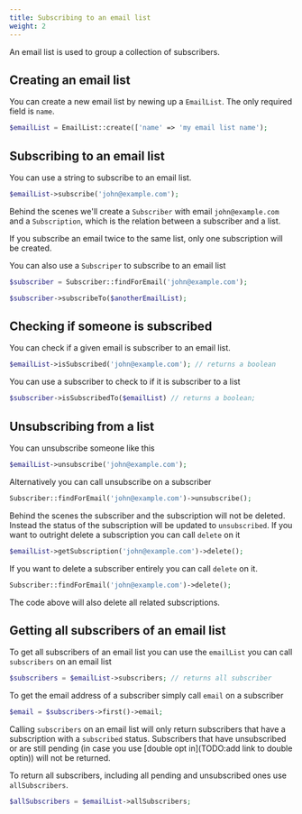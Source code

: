 ```yaml
---
title: Subscribing to an email list
weight: 2
---
```


An email list is used to group a collection of subscribers. 

## Creating an email list

You can create a new email list by newing up a `EmailList`. The only required field is `name`.

```php
$emailList = EmailList::create(['name' => 'my email list name');
```

## Subscribing to an email list

You can use a string to subscribe to an email list.

```php
$emailList->subscribe('john@example.com');
```

Behind the scenes we'll create a `Subscriber` with email `john@example.com` and a `Subscription`, which is the relation between a subscriber and a list. 

If you subscribe an email twice to the same list, only one subscription will be created.

You can also use a `Subscriper` to subscribe to an email list

```php
$subscriber = Subscriber::findForEmail('john@example.com');

$subscriber->subscribeTo($anotherEmailList);
```

## Checking if someone is subscribed

You can check if a given email is subscriber to an email list.

```php
$emailList->isSubscribed('john@example.com'); // returns a boolean
```

You can use a subscriber to check to if it is subscriber to a list

```php
$subscriber->isSubscribedTo($emailList) // returns a boolean;
```

## Unsubscribing from a list

You can unsubscribe someone like this

```php
$emailList->unsubscribe('john@example.com');
```

Alternatively you can call unsubscribe on a subscriber

```php
Subscriber::findForEmail('john@example.com')->unsubscribe();
```

Behind the scenes the subscriber and the subscription will not be deleted. Instead the status of the subscription will be updated to `unsubscribed`.
If you want to outright delete a subscription you can call `delete` on it

```php
$emailList->getSubscription('john@example.com')->delete();
```

If you want to delete a subscriber entirely you can call `delete` on it.

```php
Subscriber::findForEmail('john@example.com')->delete();
```

The code above will also delete all related subscriptions.

## Getting all subscribers of an email list

To get all subscribers of an email list you can use the `emailList` you can call `subscribers` on an email list

```php
$subscribers = $emailList->subscribers; // returns all subscriber
```

To get the email address of a subscriber simply call `email` on a subscriber

```php
$email = $subscribers->first()->email;
```

Calling `subscribers` on an email list will only return subscribers that have a subscription with a `subscribed` status. Subscribers that have unsubscribed or are still pending (in case you use [double opt in](TODO:add link to double optin)) will not be returned.

To return all subscribers, including all pending and unsubscribed ones use `allSubscribers`.

```php
$allSubscribers = $emailList->allSubscribers;
```
